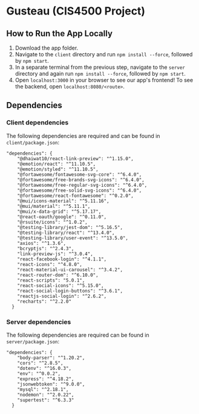 # Gusteau (CIS4500 Project)

## How to Run the App Locally
1. Download the app folder.
2. Navigate to the `client` directory and run `npm install --force`, followed by `npm start`.
3. In a separate terminal from the previous step, navigate to the `server` directory and again run `npm install --force`, followed by `npm start`.
4. Open `localhost:3000` in your browser to see our app's frontend! To see the backend, open `localhost:8080/<route>`.

## Dependencies

### Client dependencies
The following dependencies are required and can be found in `client/package.json`:
```
"dependencies": {
    "@dhaiwat10/react-link-preview": "^1.15.0",
    "@emotion/react": "^11.10.5",
    "@emotion/styled": "^11.10.5",
    "@fortawesome/fontawesome-svg-core": "^6.4.0",
    "@fortawesome/free-brands-svg-icons": "^6.4.0",
    "@fortawesome/free-regular-svg-icons": "^6.4.0",
    "@fortawesome/free-solid-svg-icons": "^6.4.0",
    "@fortawesome/react-fontawesome": "^0.2.0",
    "@mui/icons-material": "^5.11.16",
    "@mui/material": "^5.11.1",
    "@mui/x-data-grid": "^5.17.17",
    "@react-oauth/google": "^0.11.0",
    "@rsuite/icons": "^1.0.2",
    "@testing-library/jest-dom": "^5.16.5",
    "@testing-library/react": "^13.4.0",
    "@testing-library/user-event": "^13.5.0",
    "axios": "^1.3.6",
    "bcryptjs": "^2.4.3",
    "link-preview-js": "^3.0.4",
    "react-facebook-login": "^4.1.1",
    "react-icons": "^4.8.0",
    "react-material-ui-carousel": "^3.4.2",
    "react-router-dom": "^6.10.0",
    "react-scripts": "5.0.1",
    "react-social-icons": "^5.15.0",
    "react-social-login-buttons": "^3.6.1",
    "reactjs-social-login": "^2.6.2",
    "recharts": "^2.2.0"
  }
```

### Server dependencies
The following dependencies are required can be found in `server/package.json`:
```
"dependencies": {
    "body-parser": "^1.20.2",
    "cors": "^2.8.5",
    "dotenv": "^16.0.3",
    "env": "^0.0.2",
    "express": "^4.18.2",
    "jsonwebtoken": "^9.0.0",
    "mysql": "^2.18.1",
    "nodemon": "^2.0.22",
    "supertest": "^6.3.3"
  }
```

